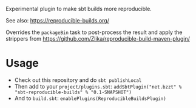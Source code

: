 Experimental plugin to make sbt builds more reproducible.

See also: https://reproducible-builds.org/

Overrides the `packageBin` task to post-process the result and
apply the strippers from https://github.com/Zlika/reproducible-build-maven-plugin/

Usage
=====

* Check out this repository and do `sbt publishLocal`
* Then add to your `project/plugins.sbt`: `addSbtPlugin("net.bzzt" % "sbt-reproducible-builds" % "0.1-SNAPSHOT")`
* And to `build.sbt`: `enablePlugins(ReproducibleBuildsPlugin)`

